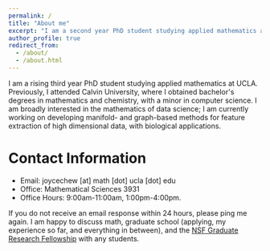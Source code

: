 ```yaml
---
permalink: /
title: "About me"
excerpt: "I am a second year PhD student studying applied mathematics at UCLA."
author_profile: true
redirect_from:
  - /about/
  - /about.html
---
```


I am a rising third year PhD student studying applied mathematics at UCLA. Previously, I attended Calvin University, where I obtained bachelor's degrees in mathematics and chemistry, with a minor in computer science. I am broadly interested in the mathematics of data science; I am currently working on developing manifold- and graph-based methods for feature extraction of high dimensional data, with biological applications.

Contact Information
=====
* Email: joycechew [at] math [dot] ucla [dot] edu
* Office: Mathematical Sciences 3931
* Office Hours: 9:00am-11:00am, 1:00pm-4:00pm.

If you do not receive an email response within 24 hours, please ping me again. I am happy to discuss math, graduate school (applying, my experience so far, and everything in between), and the [NSF Graduate Research Fellowship](https://www.nsfgrfp.org) with any students.
